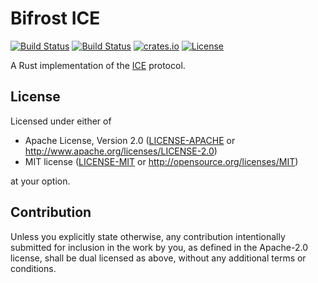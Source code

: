 # Bifrost ICE

[![Build Status](https://dev.azure.com/bifrost-rs/Bifrost/_apis/build/status/bifrost-rs.bifrost?branchName=master)](https://dev.azure.com/bifrost-rs/Bifrost/_build/latest?definitionId=3&branchName=master)
[![Build Status](https://travis-ci.com/bifrost-rs/bifrost.svg?branch=master)](https://travis-ci.com/bifrost-rs/bifrost)
[![crates.io](https://img.shields.io/crates/v/bifrost-ice)](https://crates.io/crates/bifrost-ice)
[![License](https://img.shields.io/crates/l/bifrost-ice)](#license)

A Rust implementation of the [ICE](https://tools.ietf.org/html/rfc8445) protocol.

## License

Licensed under either of

 * Apache License, Version 2.0
   ([LICENSE-APACHE](LICENSE-APACHE) or http://www.apache.org/licenses/LICENSE-2.0)
 * MIT license
   ([LICENSE-MIT](LICENSE-MIT) or http://opensource.org/licenses/MIT)

at your option.

## Contribution

Unless you explicitly state otherwise, any contribution intentionally submitted
for inclusion in the work by you, as defined in the Apache-2.0 license, shall be
dual licensed as above, without any additional terms or conditions.
